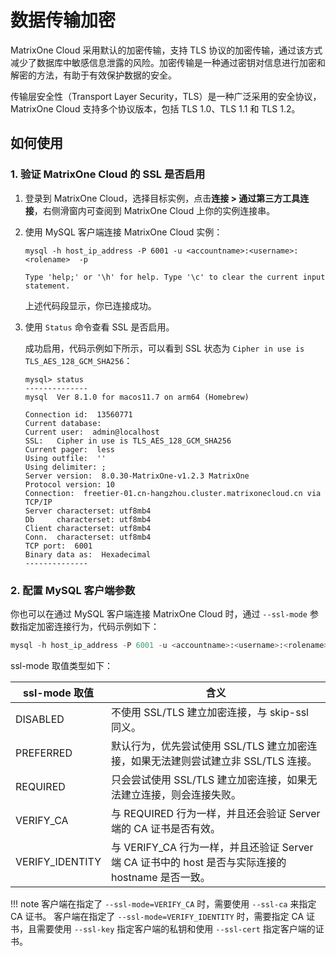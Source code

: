 # 数据传输加密

MatrixOne Cloud 采用默认的加密传输，支持 TLS 协议的加密传输，通过该方式减少了数据库中敏感信息泄露的风险。加密传输是一种通过密钥对信息进行加密和解密的方法，有助于有效保护数据的安全。

传输层安全性（Transport Layer Security，TLS）是一种广泛采用的安全协议，MatrixOne Cloud 支持多个协议版本，包括 TLS 1.0、TLS 1.1 和 TLS 1.2。

## 如何使用

### 1. 验证 MatrixOne Cloud 的 SSL 是否启用

1. 登录到 MatrixOne Cloud，选择目标实例，点击**连接 > 通过第三方工具连接**，右侧滑窗内可查阅到 MatrixOne Cloud 上你的实例连接串。

2. 使用 MySQL 客户端连接 MatrixOne Cloud 实例：

    ```
    mysql -h host_ip_address -P 6001 -u <accountname>:<username>:<rolename>  -p

    Type 'help;' or '\h' for help. Type '\c' to clear the current input statement.
    ```

    上述代码段显示，你已连接成功。

3. 使用 `Status` 命令查看 SSL 是否启用。

    成功启用，代码示例如下所示，可以看到 SSL 状态为 `Cipher in use is TLS_AES_128_GCM_SHA256`：

    ```
    mysql> status
    --------------
    mysql  Ver 8.1.0 for macos11.7 on arm64 (Homebrew)

    Connection id:  13560771
    Current database:
    Current user:  admin@localhost
    SSL:   Cipher in use is TLS_AES_128_GCM_SHA256
    Current pager:  less
    Using outfile:  ''
    Using delimiter: ;
    Server version:  8.0.30-MatrixOne-v1.2.3 MatrixOne
    Protocol version: 10
    Connection:  freetier-01.cn-hangzhou.cluster.matrixonecloud.cn via TCP/IP
    Server characterset: utf8mb4
    Db     characterset: utf8mb4
    Client characterset: utf8mb4
    Conn.  characterset: utf8mb4
    TCP port:  6001
    Binary data as:  Hexadecimal
    --------------
    ```

### 2. 配置 MySQL 客户端参数

你也可以在通过 MySQL 客户端连接 MatrixOne Cloud 时，通过 `--ssl-mode` 参数指定加密连接行为，代码示例如下：

```sql
mysql -h host_ip_address -P 6001 -u <accountname>:<username>:<rolename>  -p --ssl-mode=PREFERRED
```

ssl-mode 取值类型如下：

|ssl-mode 取值 | 含义|
|---|---|
|DISABLED|不使用 SSL/TLS 建立加密连接，与 skip-ssl 同义。|
|PREFERRED|默认行为，优先尝试使用 SSL/TLS 建立加密连接，如果无法建则尝试建立非 SSL/TLS 连接。|
|REQUIRED|只会尝试使用 SSL/TLS 建立加密连接，如果无法建立连接，则会连接失败。|
|VERIFY_CA|与 REQUIRED 行为一样，并且还会验证 Server 端的 CA 证书是否有效。|
|VERIFY_IDENTITY|与 VERIFY_CA 行为一样，并且还验证 Server 端 CA 证书中的 host 是否与实际连接的 hostname 是否一致。|

!!! note
    客户端在指定了 `--ssl-mode=VERIFY_CA` 时，需要使用 `--ssl-ca` 来指定 CA 证书。
    客户端在指定了 `--ssl-mode=VERIFY_IDENTITY` 时，需要指定 CA 证书，且需要使用 `--ssl-key` 指定客户端的私钥和使用 `--ssl-cert` 指定客户端的证书。
